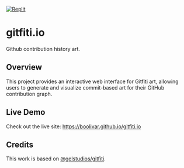 [![Replit](https://replit.com/badge?caption=View%20On%20Replit)](https://replit.com/@boolivar/Gitfiti)

# gitfiti.io

Github contribution history art.

## Overview

This project provides an interactive web interface for Gitfiti art, allowing users to generate and visualize commit-based art for their GitHub contribution graph.

## Live Demo

Check out the live site: https://boolivar.github.io/gitfiti.io

## Credits

This work is based on [@gelstudios/gitfiti](https://github.com/gelstudios/gitfiti).
